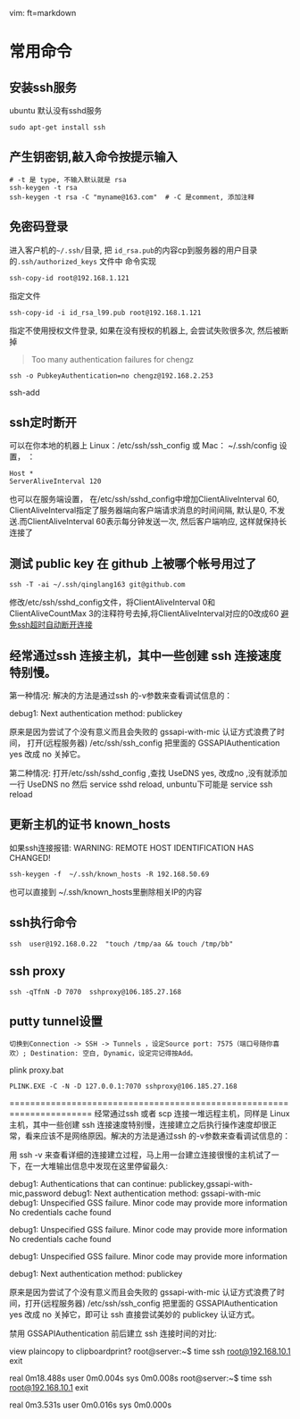    vim: ft=markdown   
# 常用命令

## 安装ssh服务
ubuntu 默认没有sshd服务

    sudo apt-get install ssh

## 产生钥密钥,敲入命令按提示输入

    # -t 是 type, 不输入默认就是 rsa
    ssh-keygen -t rsa
    ssh-keygen -t rsa -C "myname@163.com"  # -C 是comment, 添加注释

## 免密码登录
进入客户机的`~/.ssh/`目录, 把 `id_rsa.pub`的内容cp到服务器的用户目录的`.ssh/authorized_keys` 文件中
命令实现

    ssh-copy-id root@192.168.1.121
指定文件

    ssh-copy-id -i id_rsa_l99.pub root@192.168.1.121
指定不使用授权文件登录, 如果在没有授权的机器上, 会尝试失败很多次, 然后被断掉
>Too many authentication failures for chengz

    ssh -o PubkeyAuthentication=no chengz@192.168.2.253

ssh-add
## ssh定时断开
可以在你本地的机器上 Linux：/etc/ssh/ssh_config 或 Mac： ~/.ssh/config 设置， ：

    Host *
    ServerAliveInterval 120
也可以在服务端设置，
在/etc/ssh/sshd_config中增加ClientAliveInterval 60, ClientAliveInterval指定了服务器端向客户端请求消息的时间间隔, 默认是0, 不发送.而ClientAliveInterval 60表示每分钟发送一次, 然后客户端响应, 这样就保持长连接了

## 测试 public key 在 github 上被哪个帐号用过了

    ssh -T -ai ~/.ssh/qinglang163 git@github.com
修改/etc/ssh/sshd_config文件，将ClientAliveInterval 0和ClientAliveCountMax 3的注释符号去掉,将ClientAliveInterval对应的0改成60
[避免ssh超时自动断开连接][1]

## 经常通过ssh 连接主机，其中一些创建 ssh 连接速度特别慢。

第一种情况:
解决的方法是通过ssh 的-v参数来查看调试信息的：

debug1: Next authentication method: publickey

原来是因为尝试了个没有意义而且会失败的 gssapi-with-mic 认证方式浪费了时间，
打开(远程服务器) /etc/ssh/ssh_config 把里面的 GSSAPIAuthentication yes 改成 no 关掉它。

第二种情况:
打开/etc/ssh/sshd_config ,查找 UseDNS yes, 改成no ,没有就添加一行
UseDNS no
然后 service sshd reload,  unbuntu下可能是 service ssh reload

## 更新主机的证书 known_hosts
如果ssh连接报错: WARNING: REMOTE HOST IDENTIFICATION HAS CHANGED!

    ssh-keygen -f  ~/.ssh/known_hosts -R 192.168.50.69
也可以直接到 ~/.ssh/known_hosts里删除相关IP的内容

## ssh执行命令

    ssh  user@192.168.0.22  "touch /tmp/aa && touch /tmp/bb"
## ssh proxy

    ssh -qTfnN -D 7070  sshproxy@106.185.27.168

## putty  tunnel设置

	切换到Connection -> SSH -> Tunnels ，设定Source port: 7575（端口号随你喜欢）; Destination: 空白, Dynamic，设定完记得按Add。

plink    proxy.bat

	PLINK.EXE -C -N -D 127.0.0.1:7070 sshproxy@106.185.27.168













======================================================================
经常通过ssh 或者 scp 连接一堆远程主机，同样是 Linux 主机，其中一些创建 ssh 连接速度特别慢，连接建立之后执行操作速度却很正常，看来应该不是网络原因。解决的方法是通过ssh 的-v参数来查看调试信息的：

用 ssh -v 来查看详细的连接建立过程，马上用一台建立连接很慢的主机试了一下，在一大堆输出信息中发现在这里停留最久:

debug1: Authentications that can continue: publickey,gssapi-with-mic,password
debug1: Next authentication method: gssapi-with-mic
debug1: Unspecified GSS failure. Minor code may provide more information
No credentials cache found

debug1: Unspecified GSS failure. Minor code may provide more information
No credentials cache found

debug1: Unspecified GSS failure. Minor code may provide more information

debug1: Next authentication method: publickey


原来是因为尝试了个没有意义而且会失败的 gssapi-with-mic 认证方式浪费了时间，打开(远程服务器) /etc/ssh/ssh_config 把里面的 GSSAPIAuthentication yes 改成 no 关掉它，即可让 ssh 直接尝试美妙的 publickey 认证方式。

禁用 GSSAPIAuthentication 前后建立 ssh 连接时间的对比:

view plaincopy to clipboardprint?
root@server:~$ time ssh root@192.168.10.1 exit

real 0m18.488s
user 0m0.004s
sys 0m0.008s
root@server:~$ time ssh root@192.168.10.1 exit

real 0m3.531s
user 0m0.016s
sys 0m0.000s


[1]: http://www.osedu.net/article/linux/2012-05-02/405.html
